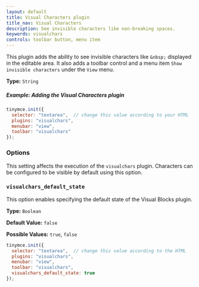 ```yaml
---
layout: default
title: Visual Characters plugin
title_nav: Visual Characters
description: See invisible characters like non-breaking spaces.
keywords: visualchars
controls: toolbar button, menu item
---
```


This plugin adds the ability to see invisible characters like `&nbsp;` displayed in the editable area. It also adds a toolbar control and a menu item `Show invisible characters` under the `View` menu.

**Type:** `String`

##### Example: Adding the Visual Characters plugin

```js
tinymce.init({
  selector: "textarea",  // change this value according to your HTML
  plugins: "visualchars",
  menubar: "view",
  toolbar: "visualchars"
});
```

### Options

This setting affects the execution of the `visualchars` plugin. Characters can be configured to be visible by default using this option.

### `visualchars_default_state`

This option enables specifying the default state of the Visual Blocks plugin.

**Type:** `Boolean`

**Default Value:** `false`

**Possible Values:** `true`, `false`

```js
tinymce.init({
  selector: "textarea",  // change this value according to the HTML
  plugins: "visualchars",
  menubar: "view",
  toolbar: "visualchars",
  visualchars_default_state: true
});
```
